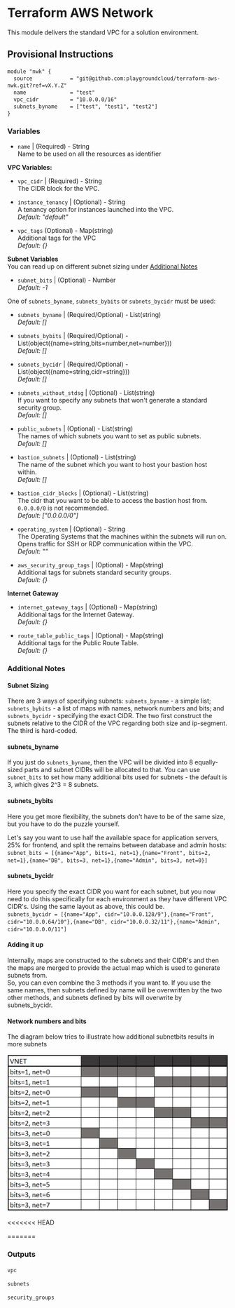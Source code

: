 # Terraform AWS Network
This module delivers the standard VPC for a solution environment.

## Provisional Instructions
```hcl
module "nwk" {
  source            = "git@github.com:playgroundcloud/terraform-aws-nwk.git?ref=vX.Y.Z"
  name              = "test"
  vpc_cidr          = "10.0.0.0/16"
  subnets_byname    = ["test", "test1", "test2"]
}
```

### Variables
* `name` | (Required) - String  
Name to be used on all the resources as identifier  

**VPC Variables:**
* `vpc_cidr` | (Required) - String  
The CIDR block for the VPC.  

* `instance_tenancy` | (Optional) - String  
A tenancy option for instances launched into the VPC.  
*Default: "default"*  

* `vpc_tags` (Optional) - Map(string)  
Additional tags for the VPC  
*Default: {}*  

**Subnet Variables**  
You can read up on different subnet sizing under [Additional Notes](#additional-notes)    
* `subnet_bits` | (Optional) - Number  
*Default: -1*  

One of `subnets_byname`, `subnets_bybits` or `subnets_bycidr` must be used:  
* `subnets_byname` | (Required/Optional) - List(string)   
*Default: []*  

* `subnets_bybits` | (Required/Optional) - List(object({name=string,bits=number,net=number}))   
*Default: []*  

* `subnets_bycidr` | (Required/Optional) - List(object({name=string,cidr=string}))     
*Default: []*  

* `subnets_without_stdsg` | (Optional) - List(string)  
If you want to specify any subnets that won't generate a standard security group.  
*Default: []*  

* `public_subnets` | (Optional) - List(string)  
The names of which subnets you want to set as public subnets.  
*Default: []*  

* `bastion_subnets` | (Optional) - List(string)  
The name of the subnet which you want to host your bastion host within.  
*Default: []*  

* `bastion_cidr_blocks` | (Optional) - List(string)  
The cidr that you want to be able to access the bastion host from. `0.0.0.0/0` is not recommended.    
*Default: ["0.0.0.0/0"]*  

* `operating_system` | (Optional) - String  
The Operating Systems that the machines within the subnets will run on. Opens traffic for SSH or RDP communication within the VPC.    
*Default: ""*  

* `aws_security_group_tags` | (Optional) - Map(string)  
Additional tags for subnets standard security groups.  
*Default: {}*    

**Internet Gateway**    
* `internet_gateway_tags` | (Optional) - Map(string)  
Additional tags for the Internet Gateway.  
*Default: {}*  

* `route_table_public_tags` | (Optional) - Map(string)  
Additional tags for the Public Route Table.  
*Default: {}*  

### Additional Notes  
#### Subnet Sizing  
There are 3 ways of specifying subnets: `subnets_byname` - a simple list; `subnets_bybits` - a list of maps with names, network numbers and bits; and `subnets_bycidr` - specifying the exact CIDR. The two first construct the subnets relative to the CIDR of the VPC regarding both size and ip-segment. The third is hard-coded.  

#### subnets_byname  
If you just do `subnets_byname`, then the VPC will be divided into 8 equally-sized parts and subnet CIDRs will be allocated to that. You can use `subnet_bits` to set how many additional bits used for subnets - the default is 3, which gives 2^3 = 8 subnets.  

#### subnets_bybits  
Here you get more flexibility, the subnets don't have to be of the same size, but you have to do the puzzle yourself.  

Let's say you want to use half the available space for application servers, 25% for frontend, and split the remains between database and admin hosts:  
`subnet_bits = [{name="App", bits=1, net=1},{name="Front", bits=2, net=1},{name="DB", bits=3, net=1},{name="Admin", bits=3, net=0}]`

#### subnets_bycidr
 Here you specify the exact CIDR you want for each subnet, but you now need to do this specifically for each environment as they have different VPC CIDR's. Using the same layout as above, this could be.  
 `subnets_bycidr = [{name="App", cidr="10.0.0.128/9"},{name="Front", cidr="10.0.0.64/10"},{name="DB", cidr="10.0.0.32/11"},{name="Admin", cidr="10.0.0.0/11"]`  
 
#### Adding it up
Internally, maps are constructed to the subnets and their CIDR's and then the maps are merged to provide the actual map which is used to generate subnets from.  
So, you can even combine the 3 methods if you want to. If you use the same names, then subnets defined by name will be overwritten by the two other methods, and subnets defined by bits will overwrite by subnets_bycidr.

#### Network numbers and bits
The diagram below tries to illustrate how additional subnetbits results in more subnets

![image](./picture/subnetsizes.PNG)
  
<<<<<<< HEAD

=======
### Outputs
`vpc`  

`subnets`  
  
`security_groups`     
